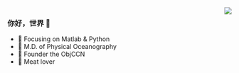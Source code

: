 <img align="right" src="https://github-readme-stats.vercel.app/api?username=CaiBirdHSA&show_icons=true&icon_color=CE1D2D&text_color=718096&bg_color=ffffff&hide_title=true" />

### 你好，世界 👋

- :orange_book: Focusing on Matlab & Python
- :book: M.D. of Physical Oceanography
- :ram: Founder the ObjCCN
- :meat_on_bone: Meat lover

